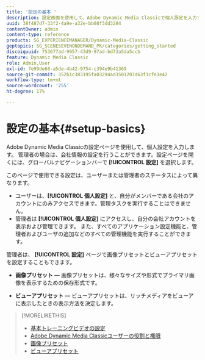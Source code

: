 ```yaml
---
title: '設定の基本 '
description: 設定画面を使用して、Adobe Dynamic Media Classicで個人設定を入力する方法を説明します。 管理者の場合は、会社情報の設定を行うことができます。
uuid: 38f487d7-33f2-4a9e-a32e-bb08f3dd3284
contentOwner: admin
content-type: reference
products: SG_EXPERIENCEMANAGER/Dynamic-Media-Classic
geptopics: SG_SCENESEVENONDEMAND_PK/categories/getting_started
discoiquuid: 753677ad-9957-43d9-97ad-bd73a5da5ccb
feature: Dynamic Media Classic
role: Admin,User
exl-id: 7e99de68-a5de-4b42-9754-c394e9b41369
source-git-commit: 352b1c383195fa03294ad3501207d63f3cfe3e42
workflow-type: tm+mt
source-wordcount: '255'
ht-degree: 17%

---
```


# 設定の基本{#setup-basics}

Adobe Dynamic Media Classicの設定ページを使用して、個人設定を入力します。 管理者の場合は、会社情報の設定を行うことができます。設定ページを開くには、グローバルナビゲーションバーで **[!UICONTROL 設定]** を選択します。

このページで使用できる設定は、ユーザーまたは管理者のステータスによって異なります。

* ユーザーは、**[!UICONTROL 個人設定]** と、自分がメンバーである会社のアカウントにのみアクセスできます。管理タスクを実行することはできません。
* 管理者は **[!UICONTROL 個人設定]** にアクセスし、自分の会社アカウントを表示および管理できます。 また、すべてのアプリケーション設定機能と、管理者およびユーザの追加などのすべての管理機能を実行することができます。

管理者は、 **[!UICONTROL 設定]** ページで画像プリセットとビューアプリセットを設定することもできます。

* **画像プリセット**  — 画像プリセットは、様々なサイズや形式でプライマリ画像を表示するための保存形式です。

* **ビューアプリセット**  — ビューアプリセットは、リッチメディアをビューアに表示したときの表示方法を決定します。

>[!MORELIKETHIS]
>
>* [基本トレーニングビデオの設定](https://s7d5.scene7.com/s7viewers/html5/VideoViewer.html?videoserverurl=https://s7d5.scene7.com/is/content/&amp;emailurl=https://s7d5.scene7.com/s7/emailFriend&amp;serverUrl=https://s7d5.scene7.com/is/image/&amp;config=Scene7SharedAssets/Universal_HTML5_Video&amp;contenturl=https://s7d5.scene7.com/skins/&amp;asset=S7tutorials/573_Setup%20Basics_converted%20renamed_Getting%20Started-AVS)
>* [Adobe Dynamic Media Classicユーザーの役割と権限](administration-setup.md#user_administration)
>* [画像プリセット](application-setup.md#image_presets)
>* [ビューアプリセット](application-setup.md#viewer_presets)

